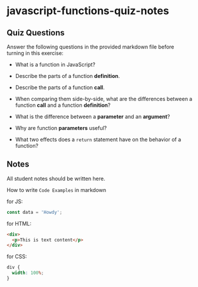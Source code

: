 # javascript-functions-quiz-notes

## Quiz Questions

Answer the following questions in the provided markdown file before turning in this exercise:

- What is a function in JavaScript?

- Describe the parts of a function **definition**.

- Describe the parts of a function **call**.

- When comparing them side-by-side, what are the differences between a function **call** and a function **definition**?

- What is the difference between a **parameter** and an **argument**?

- Why are function **parameters** useful?

- What two effects does a `return` statement have on the behavior of a function?

## Notes

All student notes should be written here.

How to write `Code Examples` in markdown

for JS:

```javascript
const data = 'Howdy';
```

for HTML:

```html
<div>
  <p>This is text content</p>
</div>
```

for CSS:

```css
div {
  width: 100%;
}
```
